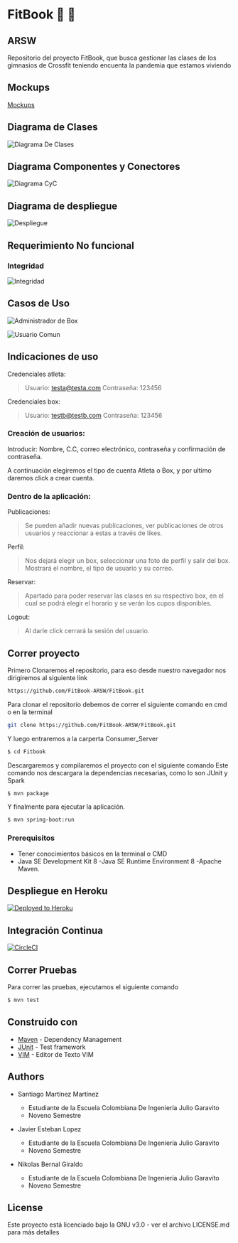 # FitBook :bicyclist: :mountain_bicyclist:
## ARSW

Repositorio del proyecto FitBook, que busca gestionar las clases de los gimnasios de Crossfit teniendo encuenta la pandemia que estamos viviendo

## Mockups

[Mockups](https://app.moqups.com/lH5QmmXTxY/view)

## Diagrama de Clases

![Diagrama De Clases](./img/diagramaclases.PNG)

## Diagrama Componentes y Conectores

![Diagrama CyC](./img/cyc.PNG)

## Diagrama de despliegue
![Despliegue](./img/despliegue.png)

## Requerimiento No funcional

### Integridad
![Integridad](./img/integridad.jpeg)

## Casos de Uso

![Administrador de Box](./img/casosdeusouno.png)

![Usuario Comun](./img/casosdeusodos.png)

## Indicaciones de uso

Credenciales atleta: 
> Usuario: testa@testa.com
> Contraseña: 123456

Credenciales box: 
> Usuario: testb@testb.com
> Contraseña: 123456

### Creación de usuarios: 
Introducir: Nombre, C.C, correo electrónico, contraseña y confirmación de contraseña.

A continuación elegiremos el tipo de cuenta Atleta o Box, y por ultimo daremos click a crear cuenta.

### Dentro de la aplicación:
Publicaciones: 
   >Se pueden añadir nuevas publicaciones, ver publicaciones de otros usuarios y reaccionar a estas a través de likes.

Perfil:
   > Nos dejará elegir un box, seleccionar una foto de perfil y salir del box. Mostrará el nombre, el tipo de usuario y su correo.

Reservar:
   > Apartado para poder reservar las clases en su respectivo box, en el cual se podrá elegir el horario y se verán los cupos disponibles.

Logout:
   > Al darle click cerrará la sesión del usuario.

## Correr proyecto

Primero Clonaremos el repositorio, para eso desde nuestro navegador nos dirigiremos al siguiente link

```sh
https://github.com/FitBook-ARSW/FitBook.git
```

Para clonar el repositorio debemos de correr el siguiente comando en cmd o en la terminal 

```sh
git clone https://github.com/FitBook-ARSW/FitBook.git
 ```

 Y luego entraremos a la carperta Consumer_Server

```sh
$ cd Fitbook
 ```
Descargaremos y compilaremos el proyecto con el siguiente comando
Este comando nos descargara la dependencias necesarias, como lo son JUnit y Spark

 ```sh
$ mvn package
 ```
 Y finalmente para ejecutar la aplicación.

 ```sh
$ mvn spring-boot:run
 ```

### Prerequisitos

* Tener conocimientos básicos en la terminal o CMD
* Java SE Development Kit 8 -Java SE Runtime Environment 8 -Apache Maven.


## Despliegue en Heroku

[![Deployed to Heroku](https://www.herokucdn.com/deploy/button.png)](https://secure-lake-15708.herokuapp.com/)

## Integración Continua

[![CircleCI](https://circleci.com/gh/FitBookApp/Back_FitBook.svg?style=svg)](https://app.circleci.com/pipelines/github/FitBookApp/Back_FitBook)

## Correr Pruebas

Para correr las pruebas, ejecutamos el siguiente comando

```sh
$ mvn test
 ```

## Construido con

* [Maven](https://maven.apache.org/) - Dependency Management
* [JUnit](https://mvnrepository.com/artifact/junit/junit) - Test framework
* [VIM](https://www.vim.org/download.php) - Editor de Texto VIM

## Authors

 - Santiago Martínez Martínez 
    - Estudiante de la Escuela Colombiana De Ingeniería Julio Garavito 
    - Noveno Semestre

 - Javier Esteban Lopez
    - Estudiante de la Escuela Colombiana De Ingeniería Julio Garavito 
    - Noveno Semestre

 - Nikolas Bernal Giraldo
    - Estudiante de la Escuela Colombiana De Ingeniería Julio Garavito 
    - Noveno Semestre

## License

Este proyecto está licenciado bajo la GNU v3.0 - ver el archivo LICENSE.md para más detalles
 
